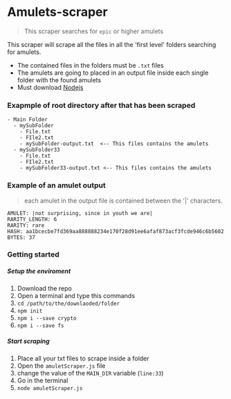 # Amulets-scraper 

> This scraper searches for `epic` or higher amulets

This scraper will scrape all the files in all the 'first level' folders searching for amulets.

- The contained files in the folders must be `.txt` files
- The amulets are going to placed in an output file inside each single folder with the found amulets
- Must download [Nodejs](https://nodejs.org/it/download/) 

### Exapmple of root directory after that has been scraped

```
- Main Folder
  - mySubFolder
    - File.txt
    - FIle2.txt
    - mySubFolder-output.txt  <-- This files contains the amulets
  - mySubFolder33
    - File.txt
    - FIle2.txt
    - mySubFolder33-output.txt <-- This files contains the amulets
```
### Example of an amulet output
> each amulet in the output file is contained between the '|' characters.
```
AMULET: |not surprising, since in youth we are|
RARITY_LENGTH: 6
RARITY: rare
HASH: aa1bcecbe7fd369aa888888234e170f28d91ee6afaf873acf3fcde946c6b5602
BYTES: 37
```
### Getting started

##### Setup the enviroment
1. Download the repo
2. Open a terminal and type this commands
3. `cd /path/to/the/downlaoded/folder`
4. `npm init`
5. `npm i --save crypto`
6. `npm i --save fs`
##### Start scraping
1. Place all your txt files to scrape inside a folder
2. Open the `amuletScraper.js` file
3. change the value of the `MAIN_DIR` variable (`line:33`)
4. Go in the terminal
5. `node amuletScraper.js`
